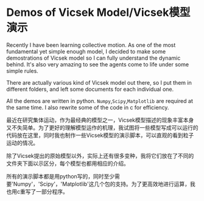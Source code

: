 Demos of Vicsek Model/Vicsek模型演示
=====================

Recently I have been learning collective motion. As one of the most fundamental yet simple enough model, I decided to make some demostrations of Vicsek model so I can fully understand the dynamic behind. It's also very amazing to see the agents come to life under some simple rules.


There are actually various kind of Vicsek model out there, so I put them in different folders, and left some documents for each individual one.

All the demos are written in python. `Numpy`,`Scipy`,`Matplotlib` are required at the same time. I also rewrite some of the code in c for efficiency.


最近在研究集体运动，作为最经典的模型之一，Vicsek模型描述的现象丰富本身又不失简单。为了更好的理解模型运作的机理，我试图将一些模型写成可以运行的代码放在这里，同时我也制作一些Vicsek模型的演示脚本，可以直观的看到粒子运动的情况。

除了Vicsek提出的原始模型以外，实际上还有很多变种，我将它们放在了不同的文件夹下面以示区分，每个模型也都用相应的介绍。

所有的演示脚本都是用python写的，同时至少需要'Numpy'，'Scipy'，'Matplotlib'这几个包的支持。为了更高效地进行运算，我也用c重写了一部分程序。
